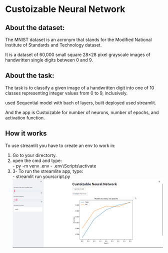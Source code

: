 <h1>Custoizable Neural Network</h1>

<h2>About the dataset:</h2>

The MNIST dataset is an acronym that stands for the Modified National Institute of Standards and Technology dataset.

It is a dataset of 60,000 small square 28×28 pixel grayscale images of handwritten single digits between 0 and 9.


<h2>About the task: </h2>

The task is to classify a given image of a handwritten digit into one of 10 classes representing integer values from 0 to 9, inclusively.<br>

used Sequential model  with bach of layers, built deployed used streamlit.

And the app is Custoizable for number of neurons, number of epochs, and activation function.

<h2>How it works</h2>
To use streamlit you have to create an env to work in:
<ol>
<li>Go to your directorty.</li>
<li>open the cmd and type:</li>
    - py -m venv .env
    - .env\Scripts\activate
<li>3- To run the streamlite app, type:</li>
    - streamlit run yourscript.py<br>
</ul>


<img src="img.png" alt="Italian Trulli">




